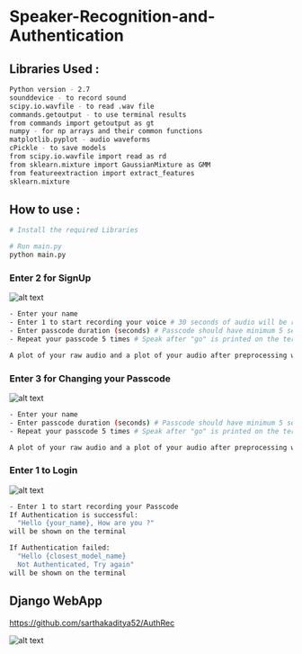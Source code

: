 # Speaker-Recognition-and-Authentication

## Libraries Used :
```bash
Python version - 2.7
sounddevice - to record sound  
scipy.io.wavfile - to read .wav file  
commands.getoutput - to use terminal results  
from commands import getoutput as gt  
numpy - for np arrays and their common functions  
matplotlib.pyplot - audio waveforms  
cPickle - to save models  
from scipy.io.wavfile import read as rd  
from sklearn.mixture import GaussianMixture as GMM  
from featureextraction import extract_features  
sklearn.mixture   
```

## How to use :
```bash
# Install the required Libraries

# Run main.py
python main.py

```
### Enter 2 for SignUp
![alt text](https://raw.githubusercontent.com/UtkarshBelwal/Speaker-Recognition-and-Authentication/master/images/SignUp.png)
```bash
- Enter your name
- Enter 1 to start recording your voice # 30 seconds of audio will be recorded (5 samples 6 seconds each)
- Enter passcode duration (seconds) # Passcode should have minimum 5 seconds for audible words
- Repeat your passcode 5 times # Speak after "go" is printed on the terminal

A plot of your raw audio and a plot of your audio after preprocessing will be shown
```
### Enter 3 for Changing your Passcode
![alt text](https://raw.githubusercontent.com/UtkarshBelwal/Speaker-Recognition-and-Authentication/master/images/ChangePassword.png)
```bash
- Enter your name
- Enter passcode duration (seconds) # Passcode should have minimum 5 seconds for audible words
- Repeat your passcode 5 times # Speak after "go" is printed on the terminal

A plot of your raw audio and a plot of your audio after preprocessing will be shown
```
### Enter 1 to Login
![alt text](https://raw.githubusercontent.com/UtkarshBelwal/Speaker-Recognition-and-Authentication/master/images/Login.png)
```bash
- Enter 1 to start recording your Passcode
If Authentication is successful:
  "Hello {your_name}, How are you ?"
will be shown on the terminal

If Authentication failed:
  "Hello {closest_model_name}
  Not Authenticated, Try again"
will be shown on the terminal
```

## Django WebApp
https://github.com/sarthakaditya52/AuthRec


![alt text](https://raw.githubusercontent.com/UtkarshBelwal/Speaker-Recognition-and-Authentication/master/images/django.png)
